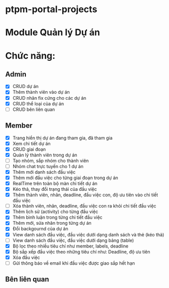 # ptpm-portal-projects
# Module Quản lý Dự án
# Chức năng:
## Admin
- [x] CRUD dự án 
- [x] Thêm thành viên vào dự án 
- [x] CRUD nhãn fix cứng cho các dự án
- [x] CRUD thể loại của dự án
- [ ] CRUD bên liên quan 
## Member
- [x] Trang hiển thị dự án đang tham gia, đã tham gia
- [x] Xem chi tiết dự án
- [x] CRUD giai đoạn
- [x] Quản lý thành viên trong dự án
- [ ] Tạo nhóm, sắp nhóm cho thành viên
- [ ] Nhóm chat trực tuyến cho 1 dự án
- [x] Thêm mới danh sách đầu việc
- [x] Thêm mới đầu việc cho từng giai đoạn trong dự án
- [x] RealTime trên toàn bộ màn chi tiết dự án
- [x] Kéo thả, thay đổi trạng thái của đầu việc
- [x] Thêm thành viên, nhãn, deadline, đầu việc con, độ ưu tiên vào chi tiết đầu việc
- [ ] Xóa thành viên, nhãn, deadline, đầu việc con ra khỏi chi tiết đầu việc
- [x] Thêm lịch sử (activity) cho từng đầu việc
- [x] Thêm bình luận trong từng chi tiết đầu việc
- [x] Thêm mới, sửa nhãn trong từng dự án
- [x] Đổi backgournd của dự án
- [x] View danh sách đầu việc, đầu việc dưới dạng danh sách và thẻ (kéo thả)
- [ ] View danh sách đầu việc, đầu việc dưới dạng bảng (table)
- [x] Bộ lọc theo nhiều tiêu chí như member, labels, deadline
- [x] Bộ sắp xếp đầu việc theo những tiêu chí như: Deadline, độ ưu tiên
- [x] Xóa đầu việc
- [ ] Gửi thông báo về email khi đầu việc được giao sắp hết hạn
## Bên liên quan
 
